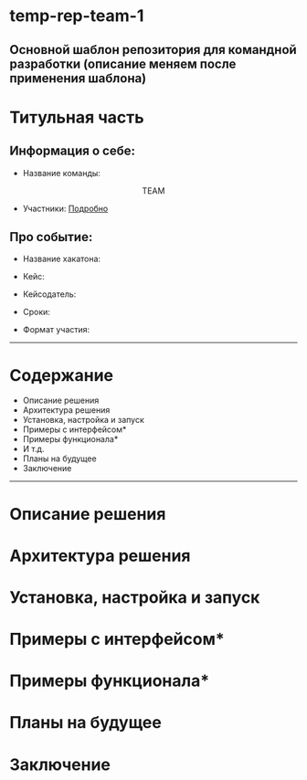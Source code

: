 # temp-rep-team-1
Основной шаблон репозитория для командной разработки (описание меняем после применения шаблона)
-----
# Титульная часть

## Информация о себе:

- Название команды:
<p style="text-align:center;"> TEAM </p>

- Участники:
[Подробно](CONTRIBUTING.md)

## Про событие:

- Название хакатона:

- Кейс:

- Кейсодатель:

- Сроки:

- Формат участия:

----

# Содержание

- Описание решения
- Архитектура решения
- Установка, настройка и запуск
- Примеры с интерфейсом*
- Примеры функционала*
- И т.д.
- Планы на будущее
- Заключение

----

# Описание решения

# Архитектура решения

# Установка, настройка и запуск

# Примеры с интерфейсом*

# Примеры функционала*

# Планы на будущее

# Заключение
